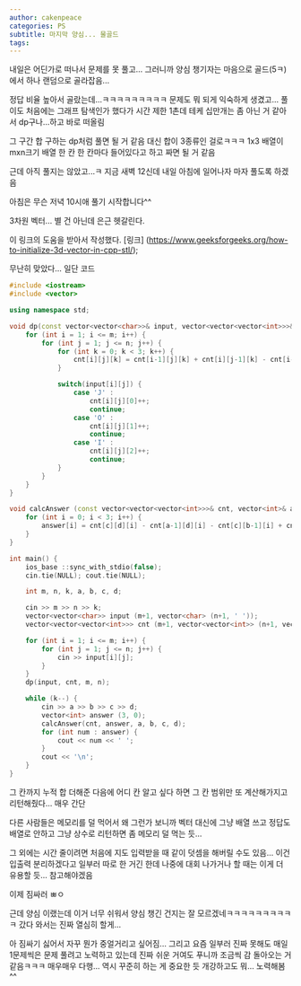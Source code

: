 ```yaml
---
author: cakenpeace
categories: PS
subtitle: 마지막 양심... 물골드
tags: 
---
```


내일은 어딘가로 떠나서 문제를 못 풀고... 그러니까 양심 챙기자는 마음으로 골드(5ㅋ)에서 하나 랜덤으로 골라잡음... 

정답 비율 높아서 골랐는데...ㅋㅋㅋㅋㅋㅋㅋㅋㅋ 문제도 뭐 되게 익숙하게 생겼고... 풀이도 처음에는 그래프 탐색인가 했다가 시간 제한 1촌데 테케 십만개는 좀 아닌 거 같아서 dp구나...하고 바로 떠올림

그 구간 합 구하는 dp처럼 풀면 될 거 같음 대신 합이 3종류인 걸로ㅋㅋㅋ 1x3 배열이 mxn크기 배열 한 칸 한 칸마다 들어있다고 하고 짜면 될 거 같음

근데 아직 풀지는 않았고...ㅋ 지금 새벽 12신데 내일 아침에 일어나자 마자 풀도록 하겠음<br>

아침은 무슨 저녁 10시애 풀기 시작합니다^^

3차원 벡터... 별 건 아닌데 은근 헷갈린다. 

이 링크의 도움을 받아서 작성했다.
[링크] (<https://www.geeksforgeeks.org/how-to-initialize-3d-vector-in-cpp-stl/>);

무난히 맞았다... 일단 코드

``` c++
#include <iostream>
#include <vector>

using namespace std;

void dp(const vector<vector<char>>& input, vector<vector<vector<int>>>& cnt, int m, int n) {
    for (int i = 1; i <= m; i++) {
        for (int j = 1; j <= n; j++) {
            for (int k = 0; k < 3; k++) {
                cnt[i][j][k] = cnt[i-1][j][k] + cnt[i][j-1][k] - cnt[i-1][j-1][k];
            }

            switch(input[i][j]) {
                case 'J' :
                    cnt[i][j][0]++;
                    continue;
                case 'O' :
                    cnt[i][j][1]++;
                    continue;
                case 'I' :
                    cnt[i][j][2]++;
                    continue;
            }
        }
    }
}

void calcAnswer (const vector<vector<vector<int>>>& cnt, vector<int>& answer, int a, int b, int c, int d) {
    for (int i = 0; i < 3; i++) {
        answer[i] = cnt[c][d][i] - cnt[a-1][d][i] - cnt[c][b-1][i] + cnt[a-1][b-1][i];
    }
}

int main() {
    ios_base ::sync_with_stdio(false);
    cin.tie(NULL); cout.tie(NULL);

    int m, n, k, a, b, c, d;

    cin >> m >> n >> k;
    vector<vector<char>> input (m+1, vector<char> (n+1, ' '));
    vector<vector<vector<int>>> cnt (m+1, vector<vector<int>> (n+1, vector<int> (3, 0)));

    for (int i = 1; i <= m; i++) {
        for (int j = 1; j <= n; j++) {
            cin >> input[i][j];
        }
    }
    dp(input, cnt, m, n);

    while (k--) {
        cin >> a >> b >> c >> d;
        vector<int> answer (3, 0);
        calcAnswer(cnt, answer, a, b, c, d);
        for (int num : answer) {
            cout << num << ' ';
        }
        cout << '\n';
    }
}
```

그 칸까지 누적 합 더해준 다음에 어디 칸 알고 싶다 하면 그 칸 범위만 또 계산해가지고 리턴해줬다... 매우 간단

다른 사람들은 메모리를 덜 먹어서 왜 그런가 보니까 벡터 대신에 그냥 배열 쓰고 정답도 배열로 안하고 그냥 상수로 리턴하면 좀 메모리 덜 먹는 듯...

그 외에는 시간 줄이려면 처음에 지도 입력받을 때 같이 덧셈을 해버릴 수도 있음... 이건 입출력 분리하겠다고 일부러 따로 한 거긴 한데 나중에 대회 나가거나 할 때는 이게 더 유용할 듯... 참고해야겠음

이제 짐싸러 ㅃㅇ

근데 양심 이랬는데 이거 너무 쉬워서 양심 챙긴 건지는 잘 모르겠네ㅋㅋㅋㅋㅋㅋㅋㅋㅋㅋ 갔다 와서는 진짜 열심히 할게...

아 짐싸기 싫어서 자꾸 뭔가 중얼거리고 싶어짐... 그리고 요즘 일부러 진짜 못해도 매일 1문제씩은 문제 풀려고 노력하고 있는데 진짜 쉬운 거여도 푸니까 조금씩 감 돌아오는 거 같음ㅋㅋㅋ 매우매우 다행... 역시 꾸준히 하는 게 중요한 듯 개강하고도 뭐... 노력해봄^^